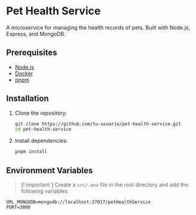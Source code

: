 # Pet Health Service

A microservice for managing the health records of pets. Built with Node.js, Express, and MongoDB.

## Prerequisites

- [Node.js](https://nodejs.org/)
- [Docker](https://www.docker.com/)
- [pnpm](https://pnpm.io/)

## Installation

1. Clone the repository:
    ```bash
    git clone https://github.com/tu-usuario/pet-health-service.git
    cd pet-health-service
    ```

2. Install dependencies:
    ```bash
    pnpm install
    ```

## Environment Variables

> [! Important ]
Create a `src/.env` file in the root directory and add the following variables:
```env
URL_MONGODB=mongodb://localhost:27017/petHealthService
PORT=3000
